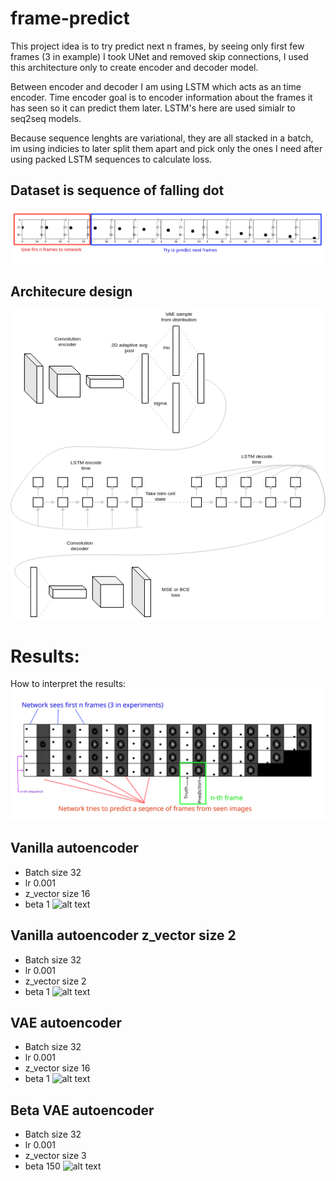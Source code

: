 # frame-predict
This project idea is to try predict next n frames, by seeing only first few frames (3 in example)
I took UNet and removed skip connections, I used this architecture only to create encoder and decoder model.

Between encoder and decoder I am using LSTM which acts as an time encoder. 
Time encoder goal is to encoder information about the frames it has seen so it can predict them later. 
LSTM's here are used simialr to seq2seq models.

Because sequence lenghts are variational, they are all stacked in a batch, im using indicies to later
split them apart and pick only the ones I need after using packed LSTM sequences to calculate loss.


## Dataset is sequence of falling dot
![alt text](results/Figure_1.png)

## Architecure design
![alt text](results/Figure_2.png)

# Results:
How to interpret the results: 
![alt text](results/interpret.png)

## Vanilla autoencoder
- Batch size 32
- lr 0.001
- z_vector size 16
- beta 1
![alt text](results/vanilla.gif)

## Vanilla autoencoder z_vector size 2
- Batch size 32
- lr 0.001
- z_vector size 2
- beta 1
![alt text](results/vanilla_zsize2.gif)

## VAE autoencoder
- Batch size 32
- lr 0.001
- z_vector size 16
- beta 1
![alt text](results/vae.gif)

## Beta VAE autoencoder
- Batch size 32
- lr 0.001
- z_vector size 3
- beta 150
![alt text](results/vae_beta.gif)
